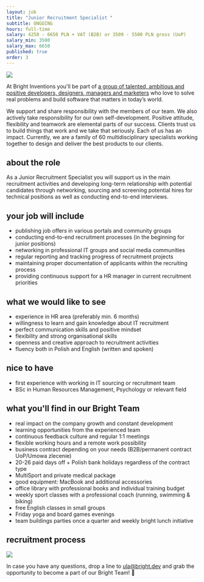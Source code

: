 ```yaml
---
layout: job
title: "Junior Recruitment Specialist "
subtitle: ONGOING
hours: full-time
salary: 4250 - 6650 PLN + VAT (B2B) or 3509 - 5500 PLN gross (UoP)
salary_min: 3500
salary_max: 6650
published: true
order: 3
---
```

![](/images/brightteam_passion.png)

At Bright Inventions you'll be part of [a group of talented, ambitious and positive developers, designers, managers and marketers](https://brightinventions.pl/about-us/team/) who love to solve real problems and build software that matters in today’s world. 

We support and share responsibility with the members of our team. We also actively take responsibility for our own self-development. Positive attitude, flexibility and teamwork are elemental parts of our success. Clients trust us to build things that work and we take that seriously. Each of us has an impact. Currently, we are a family of 60 multidisciplinary specialists working together to design and deliver the best products to our clients. 

## about the role

As a Junior Recruitment Specialist you will support us in the main recruitment activities and developing long-term relationship with potential candidates through networking, sourcing and screening potential hires for technical positions as well as conducting end-to-end interviews. 

## your job will include

* publishing job offers in various portals and community groups 
* conducting end-to-end recruitment processes (in the beginning for junior positions)
* networking in professional IT groups and social media communities 
* regular reporting and tracking progress of recruitment projects
* maintaining proper documentation of applicants within the recruiting process
* providing continuous support for a HR manager in current recruitment priorities 

## what we would like to see

* experience in HR area (preferably min. 6 months) 
* willingness to learn and gain knowledge about IT recruitment
* perfect communication skills and positive mindset
* flexibility and strong organisational skills 
* openness and creative approach to recruitment activities
* fluency both in Polish and English (written and spoken)

## nice to have

* first experience with working in IT sourcing or recruitment team 
* BSc in Human Resources Management, Psychology or relevant field

## what you'll find in our Bright Team

* real impact on the company growth and constant development 
* learning opportunities from the experienced team
* continuous feedback culture and regular 1:1 meetings 
* flexible working hours and a remote work possibility 
* business contract depending on your needs (B2B/permanent contract UoP/Umowa zlecenie) 
* 20-26 paid days off + Polish bank holidays regardless of the contract type
* MultiSport and private medical package
* good equipment: MacBook and additional accessories 
* office library with professional books and individual training budget
* weekly sport classes with a professional coach (running, swimming & biking)
* free English classes in small groups
* Friday yoga and board games evenings
* team buildings parties once a quarter and weekly bright lunch initiative

## recruitment process

![](/images/recruitment-process-non-tech.png)

In case you have any questions, drop a line to [ula@bright.dev](mailto:ula@bright.dev) and grab the opportunity to become a part of our Bright Team! 🧡